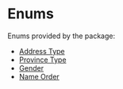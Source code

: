 # Enums

Enums provided by the package:

- [Address Type](address-type.md)
- [Province Type](province-type.md)
- [Gender](gender.md)
- [Name Order](name-order.md)